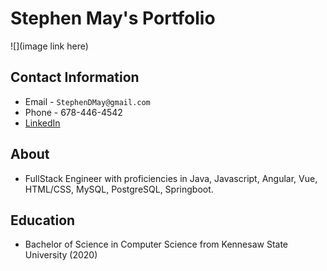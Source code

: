 # Stephen May's Portfolio

![](image link here)

## Contact Information
* Email - `StephenDMay@gmail.com`
* Phone - 678-446-4542
* [LinkedIn](https://www.linkedin.com/in/stephendmay/)

## About
* FullStack Engineer with proficiencies in Java, Javascript, Angular, Vue, HTML/CSS, MySQL, PostgreSQL, Springboot.

## Education
* Bachelor of Science in Computer Science from Kennesaw State University (2020)

